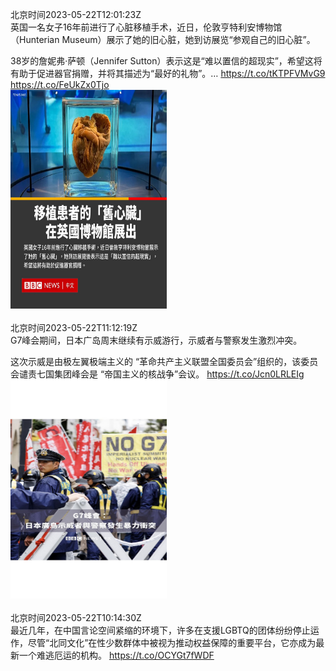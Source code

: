 北京时间2023-05-22T12:01:23Z<br>英国一名女子16年前进行了心脏移植手术，近日，伦敦亨特利安博物馆（Hunterian Museum）展示了她的旧心脏，她到访展览“参观自己的旧心脏”。


38岁的詹妮弗·萨顿（Jennifer Sutton）表示这是“难以置信的超现实”，希望这将有助于促进器官捐赠，并将其描述为“最好的礼物”。… https://t.co/tKTPFVMvG9 https://t.co/FeUkZx0Tjo<br><img src='/temp/image/2023/u-Month-5/1660496049155502081_0.jpg' width='250' height='350'><br><br>北京时间2023-05-22T11:12:19Z<br>G7峰会期间，日本广岛周末继续有示威游行，示威者与警察发生激烈冲突。

这次示威是由极左翼极端主义的 “革命共产主义联盟全国委员会”组织的，该委员会谴责七国集团峰会是 “帝国主义的核战争”会议。 https://t.co/Jcn0LRLEIg<br><img src='/temp/video/2023/u-Month-5/d-Day-22/bbcchinese/1660483702395224065_0.jpg' width='250' height='350'><br><br>北京时间2023-05-22T10:14:30Z<br>最近几年，在中国言论空间紧缩的环境下，许多在支援LGBTQ的团体纷纷停止运作，尽管“北同文化”在性少数群体中被视为推动权益保障的重要平台，它亦成为最新一个难逃厄运的机构。
https://t.co/OCYGt7fWDF<br><br><br>